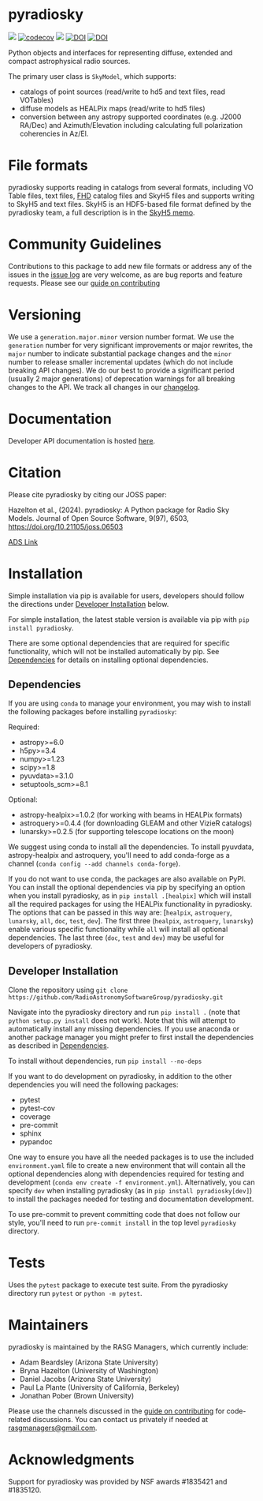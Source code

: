 # pyradiosky
![](https://github.com/RadioAstronomySoftwareGroup/pyradiosky/actions/workflows/testsuite.yaml/badge.svg?branch=main)
[![codecov](https://codecov.io/gh/RadioAstronomySoftwareGroup/pyradiosky/branch/main/graph/badge.svg)](https://codecov.io/gh/RadioAstronomySoftwareGroup/pyradiosky)
[![](https://readthedocs.org/projects/pyradiosky/badge/?version=latest)](https://app.readthedocs.org/projects/pyradiosky/)
[![DOI](https://joss.theoj.org/papers/10.21105/joss.06503/status.svg)](https://doi.org/10.21105/joss.06503)
[![DOI](https://zenodo.org/badge/DOI/10.5281/zenodo.11187469.svg)](https://doi.org/10.5281/zenodo.11187469)

Python objects and interfaces for representing diffuse, extended and compact
astrophysical radio sources.

The primary user class is `SkyModel`, which supports:

  - catalogs of point sources (read/write to hd5 and text files, read VOTables)
  - diffuse models as HEALPix maps (read/write to hd5 files)
  - conversion between any astropy supported coordinates (e.g. J2000 RA/Dec) and
  Azimuth/Elevation including calculating full polarization coherencies in Az/El.

# File formats

pyradiosky supports reading in catalogs from several formats, including VO Table files,
text files, [FHD](https://github.com/EoRImaging/FHD) catalog files and SkyH5 files and
supports writing to SkyH5 and text files. SkyH5 is an HDF5-based file format defined by
the pyradiosky team, a full description is in the [SkyH5 memo](docs/references/skyh5_memo.pdf).

# Community Guidelines
Contributions to this package to add new file formats or address any of the
issues in the [issue log](https://github.com/RadioAstronomySoftwareGroup/pyradiosky/issues)
are very welcome, as are bug reports and feature requests.
Please see our [guide on contributing](.github/CONTRIBUTING.md)

# Versioning
We use a `generation.major.minor` version number format. We use the `generation`
number for very significant improvements or major rewrites, the `major` number
to indicate substantial package changes and the `minor` number to release smaller
incremental updates (which do not include breaking API changes). We do our best
to provide a significant period (usually 2 major generations) of deprecation
warnings for all breaking changes to the API.
We track all changes in our [changelog](https://github.com/RadioAstronomySoftwareGroup/pyradiosky/blob/main/CHANGELOG.md).

# Documentation
Developer API documentation is hosted [here](https://pyradiosky.readthedocs.io/en/latest/).

# Citation
Please cite pyradiosky by citing our JOSS paper:

Hazelton et al., (2024). pyradiosky: A Python package for Radio Sky Models.
Journal of Open Source Software, 9(97), 6503, https://doi.org/10.21105/joss.06503

[ADS Link](https://ui.adsabs.harvard.edu/abs/2024JOSS....9.6503H)

# Installation
Simple installation via pip is available for users, developers should follow
the directions under [Developer Installation](#developer-installation) below.

For simple installation, the latest stable version is available via pip with
`pip install pyradiosky`.

There are some optional dependencies that are required for specific functionality,
which will not be installed automatically by pip.
See [Dependencies](#dependencies) for details on installing optional dependencies.

## Dependencies

If you are using `conda` to manage your environment, you may wish to install the
following packages before installing `pyradiosky`:

Required:

* astropy>=6.0
* h5py>=3.4
* numpy>=1.23
* scipy>=1.8
* pyuvdata>=3.1.0
* setuptools_scm>=8.1

Optional:

* astropy-healpix>=1.0.2 (for working with beams in HEALPix formats)
* astroquery>=0.4.4 (for downloading GLEAM and other VizieR catalogs)
* lunarsky>=0.2.5 (for supporting telescope locations on the moon)

We suggest using conda to install all the dependencies. To install
pyuvdata, astropy-healpix and astroquery, you'll need to add conda-forge as a channel
(```conda config --add channels conda-forge```).

If you do not want to use conda, the packages are also available on PyPI.
You can install the optional dependencies via pip by specifying an option
when you install pyradiosky, as in ```pip install .[healpix]```
which will install all the required packages for using the HEALPix functionality
in pyradiosky. The options that can be passed in this way are:
[`healpix`, `astroquery`, `lunarsky`, `all`, `doc`, `test`, `dev`].
The first three (`healpix`,  `astroquery`, `lunarsky`) enable various specific
functionality while `all` will install all optional dependencies.
The last three (`doc`, `test` and `dev`) may be useful for developers of pyradiosky.

## Developer Installation
Clone the repository using
```git clone https://github.com/RadioAstronomySoftwareGroup/pyradiosky.git```

Navigate into the pyradiosky directory and run `pip install .`
(note that `python setup.py install` does not work).
Note that this will attempt to automatically install any missing dependencies.
If you use anaconda or another package manager you might prefer to first install
the dependencies as described in [Dependencies](#dependencies).

To install without dependencies, run `pip install --no-deps`

If you want to do development on pyradiosky, in addition to the other dependencies
you will need the following packages:

* pytest
* pytest-cov
* coverage
* pre-commit
* sphinx
* pypandoc

One way to ensure you have all the needed packages is to use the included
`environment.yaml` file to create a new environment that will
contain all the optional dependencies along with dependencies required for
testing and development (```conda env create -f environment.yml```).
Alternatively, you can specify `dev` when installing pyradiosky
(as in `pip install pyradiosky[dev]`) to install the packages needed for testing
and documentation development.

To use pre-commit to prevent committing code that does not follow our style,
you'll need to run `pre-commit install` in the top level `pyradiosky` directory.

# Tests
Uses the `pytest` package to execute test suite.
From the pyradiosky directory run ```pytest``` or ```python -m pytest```.

# Maintainers
pyradiosky is maintained by the RASG Managers, which currently include:

 - Adam Beardsley (Arizona State University)
 - Bryna Hazelton (University of Washington)
 - Daniel Jacobs (Arizona State University)
 - Paul La Plante (University of California, Berkeley)
 - Jonathan Pober (Brown University)

Please use the channels discussed in the [guide on contributing](.github/CONTRIBUTING.md)
for code-related discussions. You can contact us privately if needed at
[rasgmanagers@gmail.com](mailto:rasgmanagers@gmail.com).

# Acknowledgments
Support for pyradiosky was provided by NSF awards #1835421 and #1835120.
